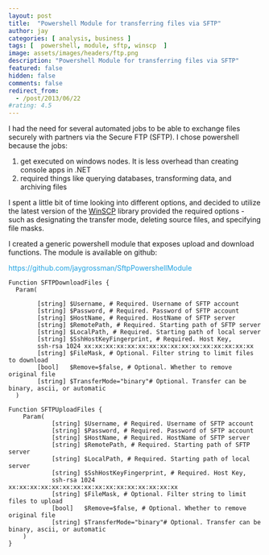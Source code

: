 ```yaml
---
layout: post
title:  "Powershell Module for transferring files via SFTP"
author: jay
categories: [ analysis, business ]
tags: [  powershell, module, sftp, winscp  ]
image: assets/images/headers/ftp.png
description: "Powershell Module for transferring files via SFTP"
featured: false
hidden: false
comments: false
redirect_from:
  - /post/2013/06/22
#rating: 4.5
---
```



<p>I had the need for several automated jobs to be able to exchange files securely with partners via the Secure FTP (SFTP).&nbsp;I chose powershell because the jobs:</p>
<ol>
<li >get executed on windows nodes. It is less overhead than creating console apps in .NET</li>
<li >required things like querying databases, transforming data, and archiving files</li>
</ol>
<p>I spent a little bit of time looking into different options, and decided to utilize the latest version of the&nbsp;<a  href="http://winscp.net/eng/index.php" target="_blank">WinSCP</a>&nbsp;library provided the required options - such as designating the transfer mode, deleting source files, and specifying file masks.</p>
<p >I created a generic powershell module that exposes upload and download functions. The module is available on github:</p>
<p><a style="margin: 0px; padding: 0px; text-decoration: none; color: #1fa2e1;" href="https://github.com/jaygrossman/SftpPowershellModule" target="_blank">https://github.com/jaygrossman/SftpPowershellModule</a></p>


    Function SFTPDownloadFiles {
      Param(

            [string] $Username, # Required. Username of SFTP account
            [string] $Password, # Required. Password of SFTP account
            [string] $HostName, # Required. HostName of SFTP server
            [string] $RemotePath, # Required. Starting path of SFTP server
            [string] $LocalPath, # Required. Starting path of local server
            [string] $SshHostKeyFingerprint, # Required. Host Key, 
            ssh-rsa 1024 xx:xx:xx:xx:xx:xx:xx:xx:xx:xx:xx:xx:xx:xx:xx:xx
            [string] $FileMask, # Optional. Filter string to limit files to download
            [bool]   $Remove=$false, # Optional. Whether to remove original file
            [string] $TransferMode="binary"# Optional. Transfer can be binary, ascii, or automatic
      ) 

    Function SFTPUploadFiles {
        Param(
                [string] $Username, # Required. Username of SFTP account
                [string] $Password, # Required. Password of SFTP account
                [string] $HostName, # Required. HostName of SFTP server
                [string] $RemotePath, # Required. Starting path of SFTP server
                [string] $LocalPath, # Required. Starting path of local server
                [string] $SshHostKeyFingerprint, # Required. Host Key, 
                ssh-rsa 1024 xx:xx:xx:xx:xx:xx:xx:xx:xx:xx:xx:xx:xx:xx:xx:xx
                [string] $FileMask, # Optional. Filter string to limit files to upload
                [bool]   $Remove=$false, # Optional. Whether to remove original file
                [string] $TransferMode="binary"# Optional. Transfer can be binary, ascii, or automatic
        )
    } 